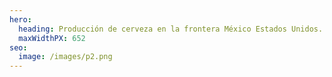 ```yaml
---
hero:
  heading: Producción de cerveza en la frontera México Estados Unidos..
  maxWidthPX: 652
seo:
  image: /images/p2.png
---
```

